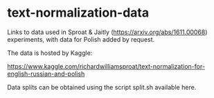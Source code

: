 # text-normalization-data

Links to data used in Sproat &amp; Jaitly (https://arxiv.org/abs/1611.00068) experiments, with data for Polish added by request.

The data is hosted by Kaggle:

https://www.kaggle.com/richardwilliamsproat/text-normalization-for-english-russian-and-polish

Data splits can be obtained using the script split.sh available here.
